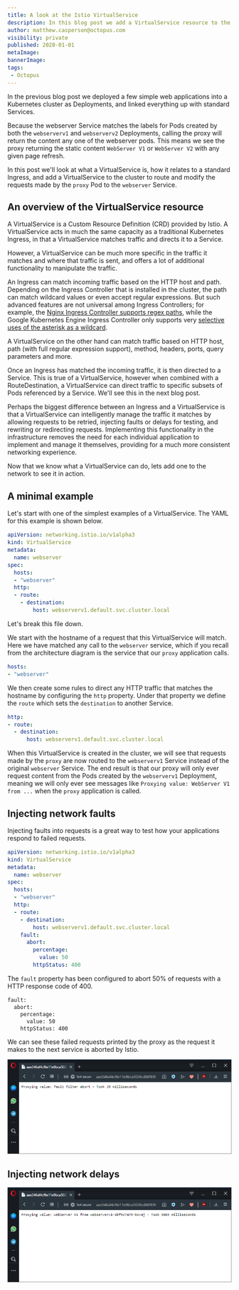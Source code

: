 ```yaml
---
title: A look at the Istio VirtualService
description: In this blog post we add a VirtualService resource to the cluster to perform network routing
author: matthew.casperson@octopus.com
visibility: private
published: 2020-01-01
metaImage:
bannerImage:
tags:
 - Octopus
---
```


In the previous blog post we deployed a few simple web applications into a Kubernetes cluster as Deployments, and linked everything up with standard Services.

Because the webserver Service matches the labels for Pods created by both the `webserverv1` and `webserverv2` Deployments, calling the proxy will return the content any one of the webserver pods. This means we see the proxy returning the static content `WebServer V1` or `WebServer V2` with any given page refresh.

In this post we'll look at what a VirtualService is, how it relates to a standard Ingress, and add a VirtualService to the cluster to route and modify the requests made by the `proxy` Pod to the `webserver` Service.

## An overview of the VirtualService resource

A VirtualService is a Custom Resource Definition (CRD) provided by Istio. A VirtualService acts in much the same capacity as a traditional Kubernetes Ingress, in that a VirtualService matches traffic and directs it to a Service.

However, a VirtualService can be much more specific in the traffic it matches and where that traffic is sent, and offers a lot of additional functionality to manipulate the traffic.

An Ingress can match incoming traffic based on the HTTP host and path. Depending on the Ingress Controller that is installed in the cluster, the path can match wildcard values or even accept regular expressions. But such advanced features are not universal among Ingress Controllers; for example, the [Nginx Ingress Controller supports regex paths](https://kubernetes.github.io/ingress-nginx/user-guide/ingress-path-matching/), while the Google Kubernetes Engine Ingress Controller only supports very [selective uses of the asterisk as a wildcard](https://cloud.google.com/kubernetes-engine/docs/concepts/ingress#multiple_backend_services).

A VirtualService on the other hand can match traffic based on HTTP host, path (with full regular expression support), method, headers, ports, query parameters and more.

Once an Ingress has matched the incoming traffic, it is then directed to a Service. This is true of a VirtualService, however when combined with a RouteDestination, a VirtualService can direct traffic to specific subsets of Pods referenced by a Service. We'll see this in the next blog post.

Perhaps the biggest difference between an Ingress and a VirtualService is that a VirtualService can intelligently manage the traffic it matches by allowing requests to be retried, injecting faults or delays for testing, and rewriting or redirecting requests. Implementing this functionality in the infrastructure removes the need for each individual application to implement and manage it themselves, providing for a much more consistent networking experience.

Now that we know what a VirtualService can do, lets add one to the network to see it in action.

## A minimal example

Let's start with one of the simplest examples of a VirtualService. The YAML for this example is shown below.

```YAML
apiVersion: networking.istio.io/v1alpha3
kind: VirtualService
metadata:
  name: webserver
spec:
  hosts:
  - "webserver"
  http:
  - route:
    - destination:
        host: webserverv1.default.svc.cluster.local
```

Let's break this file down.

We start with the hostname of a request that this VirtualService will match. Here we have matched any call to the `webserver` service, which if you recall from the architecture diagram is the service that our `proxy` application calls.

```YAML
hosts:
- "webserver"
```

We then create some rules to direct any HTTP traffic that matches the hostname by configuring the `http` property. Under that property we define the `route` which sets the `destination` to another Service.

```YAML
http:
- route:
  - destination:
      host: webserverv1.default.svc.cluster.local
```

When this VirtualService is created in the cluster, we will see that requests made by the `proxy` are now routed to the `webserverv1` Service instead of the original `webserver` Service. The end result is that our proxy will only ever request content from the Pods created by the `webserverv1` Deployment, meaning we will only ever see messages like `Proxying value: WebServer V1 from ...` when the `proxy` application is called.

## Injecting network faults

Injecting faults into requests is a great way to test how your applications respond to failed requests.

```YAML
apiVersion: networking.istio.io/v1alpha3
kind: VirtualService
metadata:
  name: webserver
spec:
  hosts:
  - "webserver"
  http:
  - route:
    - destination:
        host: webserverv1.default.svc.cluster.local
    fault:
      abort:
        percentage:
          value: 50
        httpStatus: 400          
```

The `fault` property has been configured to abort 50% of requests with a HTTP response code of 400.

```
fault:
  abort:
    percentage:
      value: 50
    httpStatus: 400
```

We can see these failed requests printed by the proxy as the request it makes to the next service is aborted by Istio.

![](faults.png "width=500")

## Injecting network delays



![](delay.png "width=500")
